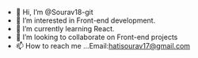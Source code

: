 - 👋 Hi, I’m @Sourav18-git
- 👀 I’m interested in  Front-end development.
- 🌱 I’m currently learning  React.
- 💞️ I’m looking to collaborate on Front-end projects 
- 📫 How to reach me ...Email:hatisourav17@gmail.com

<!---
Sourav18-git/Sourav18-git is a ✨ special ✨ repository because its `README.md` (this file) appears on your GitHub profile.
You can click the Preview link to take a look at your changes.
--->

